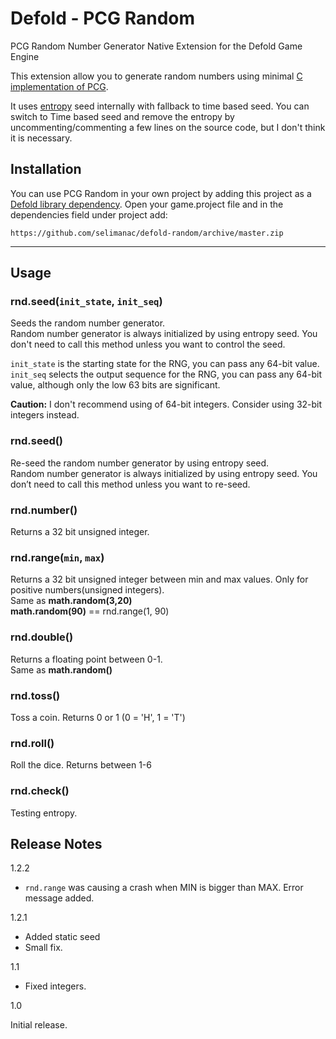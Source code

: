 # Defold - PCG Random

PCG Random Number Generator Native Extension for the Defold Game Engine

This extension allow you to generate random numbers using minimal [C implementation of PCG](http://www.pcg-random.org/using-pcg-c-basic.html).

It uses [entropy](https://github.com/imneme/pcg-c/blob/master/extras/entropy.c) seed internally with fallback to time based seed. You can switch to Time based seed and remove the entropy by uncommenting/commenting a few lines on the source code, but I don't think it is necessary. 

## Installation
You can use PCG Random in your own project by adding this project as a [Defold library dependency](http://www.defold.com/manuals/libraries/). Open your game.project file and in the dependencies field under project add:

	https://github.com/selimanac/defold-random/archive/master.zip
	
---

## Usage

### rnd.seed(`init_state`, `init_seq`)

Seeds the random number generator.   
Random number generator is always initialized by using entropy seed. You don't need to call this method unless you want to control the seed.


`init_state` is the starting state for the RNG, you can pass any 64-bit value.  
`init_seq` selects the output sequence for the RNG, you can pass any 64-bit value, although only the low 63 bits are significant.
 
**Caution:** I don't recommend using of 64-bit integers. Consider using 32-bit integers instead. 

### rnd.seed()

Re-seed the random number generator by using entropy seed.  
Random number generator is always initialized by using entropy seed. You don’t need to call this method unless you want to re-seed.

### rnd.number()

Returns a 32 bit unsigned integer.

### rnd.range(`min`, `max`)

Returns a 32 bit unsigned integer between min and max values. Only for positive numbers(unsigned integers).   
Same as **math.random(3,20)**  
**math.random(90)** == rnd.range(1, 90)

###  rnd.double()

Returns a floating point between 0-1.  
Same as **math.random()**

###  rnd.toss()

Toss a coin. Returns 0 or 1 (0 = 'H', 1 = 'T')

###  rnd.roll()

Roll the dice. Returns between 1-6

###  rnd.check()

Testing entropy.



## Release Notes

1.2.2

- `rnd.range` was causing a crash when MIN is bigger than MAX. Error message added.

1.2.1

- Added static seed
- Small fix.

1.1

- Fixed integers.

1.0

Initial release.